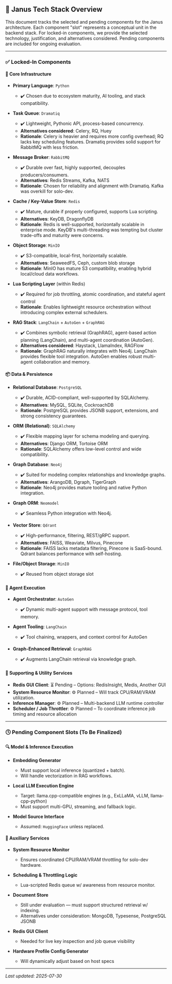 ## 🧱 Janus Tech Stack Overview

This document tracks the selected and pending components for the Janus architecture. Each component "slot" represents a conceptual unit in the backend stack. For locked-in components, we provide the selected technology, justification, and alternatives considered. Pending components are included for ongoing evaluation.

---

### ✅ Locked-In Components

#### 🧠 Core Infrastructure

- **Primary Language**: `Python`
  - ✔️ Chosen due to ecosystem maturity, AI tooling, and stack compatibility.

- **Task Queue**: `Dramatiq`
  - ✔️ Lightweight, Pythonic API, process-based concurrency.
  - **Alternatives considered**: Celery, RQ, Huey
  - **Rationale**: Celery is heavier and requires more config overhead; RQ lacks key scheduling features. Dramatiq provides solid support for RabbitMQ with less friction.

- **Message Broker**: `RabbitMQ`
  - ✔️ Durable over fast, highly supported, decouples producers/consumers.
  - **Alternatives**: Redis Streams, Kafka, NATS
  - **Rationale**: Chosen for reliability and alignment with Dramatiq. Kafka was overkill for solo-dev.

- **Cache / Key-Value Store**: `Redis`
  - ✔️ Mature, durable if properly configured, supports Lua scripting.
  - **Alternatives**: KeyDB, DragonflyDB
  - **Rationale**: Redis is well-supported, horizontally scalable in enterprise mode. KeyDB's multi-threading was tempting but cluster trade-offs and maturity were concerns.

- **Object Storage**: `MinIO`
  - ✔️ S3-compatible, local-first, horizontally scalable.
  - **Alternatives**: SeaweedFS, Ceph, custom blob storage
  - **Rationale**: MinIO has mature S3 compatibility, enabling hybrid local/cloud data workflows.

- **Lua Scripting Layer** (within Redis)
  - ✔️ Required for job throttling, atomic coordination, and stateful agent control
  - **Rationale**: Enables lightweight resource orchestration without introducing complex external schedulers.

- **RAG Stack**: `LangChain` + `AutoGen` + `GraphRAG`
  - ✔️ Combines symbolic retrieval (GraphRAG), agent-based action planning (LangChain), and multi-agent coordination (AutoGen).
  - **Alternatives considered**: Haystack, LlamaIndex, RAGFlow
  - **Rationale**: GraphRAG naturally integrates with Neo4j. LangChain provides flexible tool integration. AutoGen enables robust multi-agent collaboration and memory.

#### 📦 Data & Persistence

- **Relational Database**: `PostgreSQL`
  - ✔️ Durable, ACID-compliant, well-supported by SQLAlchemy.
  - **Alternatives**: MySQL, SQLite, CockroachDB
  - **Rationale**: PostgreSQL provides JSONB support, extensions, and strong consistency guarantees.

- **ORM (Relational)**: `SQLAlchemy`
  - ✔️ Flexible mapping layer for schema modeling and querying.
  - **Alternatives**: Django ORM, Tortoise ORM
  - **Rationale**: SQLAlchemy offers low-level control and wide compatibility.

- **Graph Database**: `Neo4j`
  - ✔️ Suited for modeling complex relationships and knowledge graphs.
  - **Alternatives**: ArangoDB, Dgraph, TigerGraph
  - **Rationale**: Neo4j provides mature tooling and native Python integration.

- **Graph ORM**: `Neomodel`
  - ✔️ Seamless Python integration with Neo4j.

- **Vector Store**: `Qdrant`
  - ✔️ High-performance, filtering, REST/gRPC support.
  - **Alternatives**: FAISS, Weaviate, Milvus, Pinecone
  - **Rationale**: FAISS lacks metadata filtering, Pinecone is SaaS-bound. Qdrant balances performance with self-hosting.

- **File/Object Storage**: `MinIO`
  - ✔️ Reused from object storage slot

#### 🤖 Agent Execution

- **Agent Orchestrator**: `AutoGen`
  - ✔️ Dynamic multi-agent support with message protocol, tool memory.

- **Agent Tooling**: `LangChain`
  - ✔️ Tool chaining, wrappers, and context control for AutoGen

- **Graph-Enhanced Retrieval**: `GraphRAG`
  - ✔️ Augments LangChain retrieval via knowledge graph.

#### 🧪 Supporting & Utility Services

- **Redis GUI Client**: ⏳ Pending – Options: RedisInsight, Medis, Another GUI
- **System Resource Monitor**: ⚙️ Planned – Will track CPU/RAM/VRAM utilization.
- **Inference Manager**: ⚙️ Planned – Multi-backend LLM runtime controller
- **Scheduler / Job Throttler**: ⚙️ Planned – To coordinate inference job timing and resource allocation

---

### 🕓 Pending Component Slots (To Be Finalized)

#### 🔍 Model & Inference Execution

- **Embedding Generator**
  - Must support local inference (quantized + batch).
  - Will handle vectorization in RAG workflows.

- **Local LLM Execution Engine**
  - Target: llama.cpp-compatible engines (e.g., ExLLaMA, vLLM, llama-cpp-python)
  - Must support multi-GPU, streaming, and fallback logic.

- **Model Source Interface**
  - Assumed: `HuggingFace` unless replaced.

#### 🧩 Auxiliary Services

- **System Resource Monitor**
  - Ensures coordinated CPU/RAM/VRAM throttling for solo-dev hardware.

- **Scheduling & Throttling Logic**
  - Lua-scripted Redis queue w/ awareness from resource monitor.

- **Document Store**
  - Still under evaluation — must support structured retrieval w/ indexing.
  - Alternatives under consideration: MongoDB, Typesense, PostgreSQL JSONB

- **Redis GUI Client**
  - Needed for live key inspection and job queue visibility

- **Hardware Profile Config Generator**
  - Will dynamically adjust based on host specs


---

_Last updated: 2025-07-30_
